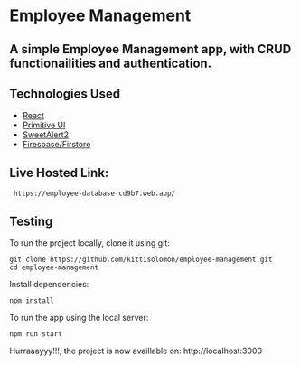 
#  Employee Management

## A simple Employee Management app, with CRUD functionailities and authentication.

## Technologies Used

- [React](http://reactjs.org)
- [Primitive UI](https://taniarascia.github.io/primitive)
- [SweetAlert2](https://sweetalert2.github.io)
- [Firesbase/Firstore](https://firebase.google.com/)

## Live Hosted Link: 

```
 https://employee-database-cd9b7.web.app/
```

##  Testing

To run the project locally, clone it using git:

```
git clone https://github.com/kittisolomon/employee-management.git
cd employee-management
```

Install dependencies:

```
npm install
```

To run the app using the local server:

```
npm run start
```

Hurraaayyy!!!, the project is now availlable on:  http://localhost:3000 


